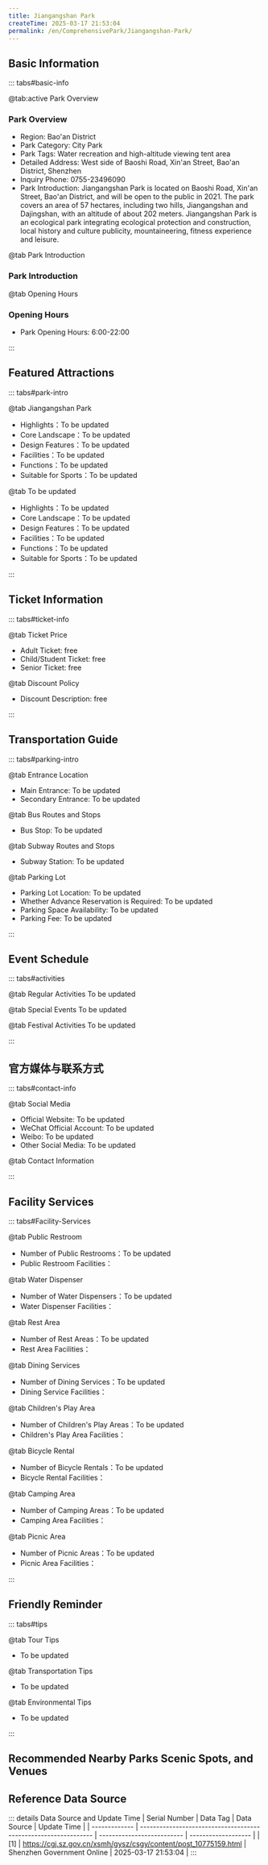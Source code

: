 ```yaml
---
title: Jiangangshan Park
createTime: 2025-03-17 21:53:04
permalink: /en/ComprehensivePark/Jiangangshan-Park/
---
```



<script setup>
import ImageSwiper from '/.vuepress/theme/components/ImageSwiper.vue'
// 轮播图数据
const swiperItems = [
    {
                link: 'https://cgj.sz.gov.cn/img/4/4005/4005928/10775159.png',
                title: 'Jiangangshan Park',
                description: '',
                author: 'Shenzhen Government Online',
                date: '2025/03/17'
                },
  {
                link: 'https://cgj.sz.gov.cn/img/4/4005/4005928/10775159.png',
                title: 'Jiangangshan Park',
                description: '',
                author: 'Shenzhen Government Online',
                date: '2025/03/17'
                }
]
// 配置项
const swiperConfig = {
  height: 500,
  showInfo: true
}
</script>
<!-- 轮播图组件 -->
<ImageSwiper :items="swiperItems" :config="swiperConfig" />



## Basic Information

::: tabs#basic-info

@tab:active Park Overview
### Park Overview
- Region: Bao'an District
- Park Category: City Park
- Park Tags: Water recreation and high-altitude viewing tent area
- Detailed Address: West side of Baoshi Road, Xin'an Street, Bao'an District, Shenzhen
- Inquiry Phone: 0755-23496090
- Park Introduction: Jiangangshan Park is located on Baoshi Road, Xin'an Street, Bao'an District, and will be open to the public in 2021. The park covers an area of 57 hectares, including two hills, Jiangangshan and Dajingshan, with an altitude of about 202 meters. Jiangangshan Park is an ecological park integrating ecological protection and construction, local history and culture publicity, mountaineering, fitness experience and leisure.

@tab Park Introduction
### Park Introduction
@tab Opening Hours
### Opening Hours
- Park Opening Hours: 6:00-22:00

:::

## Featured Attractions

::: tabs#park-intro

@tab Jiangangshan Park
<ImageCard
image="https://cgj.sz.gov.cn/images/index20230710_1.png"
    title="Jiangangshan Park"
    description="The main entrance square area includes the main entrance square, ecological wetland, and sunny lawn; the Jiangang Lansheng Nature Experience Area is the highest peak of the park, and its featured attractions include the mountaintop landscape corridor, ridge climbing plank road, and mountaintop cultural ancient temple; the Dajingshan Cultural Leisure Area has featured attractions such as the mountainside leisure corridor, hillside climbing plank road, and mountaintop platform."
    date=""
    author="Shenzhen Government Online"
/>


- Highlights：To be updated
- Core Landscape：To be updated
- Design Features：To be updated
- Facilities：To be updated
- Functions：To be updated
- Suitable for Sports：To be updated

@tab To be updated
<ImageCard
image="https://cgj.sz.gov.cn/images/index20230710_1.png"
    title="Jiangangshan Park"
    description="The main entrance square area includes the main entrance square, ecological wetland, and sunny lawn; the Jiangang Lansheng Nature Experience Area is the highest peak of the park, and its featured attractions include the mountaintop landscape corridor, ridge climbing plank road, and mountaintop cultural ancient temple; the Dajingshan Cultural Leisure Area has featured attractions such as the mountainside leisure corridor, hillside climbing plank road, and mountaintop platform."
    date=""
    author="Shenzhen Government Online"
/>


- Highlights：To be updated
- Core Landscape：To be updated
- Design Features：To be updated
- Facilities：To be updated
- Functions：To be updated
- Suitable for Sports：To be updated

:::

## Ticket Information

::: tabs#ticket-info

@tab Ticket Price
- Adult Ticket: free
- Child/Student Ticket: free
- Senior Ticket: free

@tab Discount Policy
- Discount Description: free

:::

## Transportation Guide

::: tabs#parking-intro

@tab Entrance Location
- Main Entrance: To be updated
- Secondary Entrance: To be updated

@tab Bus Routes and Stops
- Bus Stop: To be updated

@tab Subway Routes and Stops
- Subway Station: To be updated

@tab Parking Lot
- Parking Lot Location: To be updated
- Whether Advance Reservation is Required: To be updated
- Parking Space Availability: To be updated
- Parking Fee: To be updated

:::

## Event Schedule

::: tabs#activities

@tab Regular Activities
To be updated

@tab Special Events
To be updated

@tab Festival Activities
To be updated

:::

## 官方媒体与联系方式

::: tabs#contact-info

@tab Social Media
- Official Website: To be updated
- WeChat Official Account: To be updated
- Weibo: To be updated
- Other Social Media: To be updated

@tab Contact Information

:::

## Facility Services

::: tabs#Facility-Services

@tab Public Restroom
- Number of Public Restrooms：To be updated
- Public Restroom Facilities：

@tab Water Dispenser
- Number of Water Dispensers：To be updated
- Water Dispenser Facilities：

@tab Rest Area
- Number of Rest Areas：To be updated
- Rest Area Facilities：

@tab Dining Services
- Number of Dining Services：To be updated
- Dining Service Facilities：

@tab Children's Play Area
- Number of Children's Play Areas：To be updated
- Children's Play Area Facilities：

@tab Bicycle Rental
- Number of Bicycle Rentals：To be updated
- Bicycle Rental Facilities：

@tab Camping Area
- Number of Camping Areas：To be updated
- Camping Area Facilities：

@tab Picnic Area
- Number of Picnic Areas：To be updated
- Picnic Area Facilities：

:::

## Friendly Reminder

::: tabs#tips

@tab Tour Tips
- To be updated

@tab Transportation Tips
- To be updated

@tab Environmental Tips
- To be updated

:::

## Recommended Nearby Parks Scenic Spots, and Venues

<CardGrid>
  <ImageCard
        image="https://cgj.sz.gov.cn/img/4/4005/4005929/10775160.png"
        title="Jute Park"
        description="Huangmabu Park in Hangcheng Subdistrict is located at No. 42 Huangmabu Road, Bao'an District, Shenzhen, and was officially opened to the public in October 2019."
        href="/en/ComprehensivePark/Huangmabu-Park/"
        author="Shenzhen Government Online"
        date="2025/01/02"
      />
      <ImageCard
        image="https://cgj.sz.gov.cn/img/4/4005/4005929/10775160.png"
        title="Jute Park"
        description="Huangmabu Park in Hangcheng Subdistrict is located at No. 42 Huangmabu Road, Bao'an District, Shenzhen, and was officially opened to the public in October 2019."
        href="/en/ComprehensivePark/Huangmabu-Park/"
        author="Shenzhen Government Online"
        date="2025/01/02"
      />
    </CardGrid>


## Reference Data Source

::: details Data Source and Update Time
| Serial Number | Data Tag                                                        | Data Source                | Update Time         |
| ------------- | --------------------------------------------------------------- | -------------------------- | ------------------- |
| [1]           | https://cgj.sz.gov.cn/xsmh/gysz/csgy/content/post_10775159.html | Shenzhen Government Online | 2025-03-17 21:53:04 |
:::

